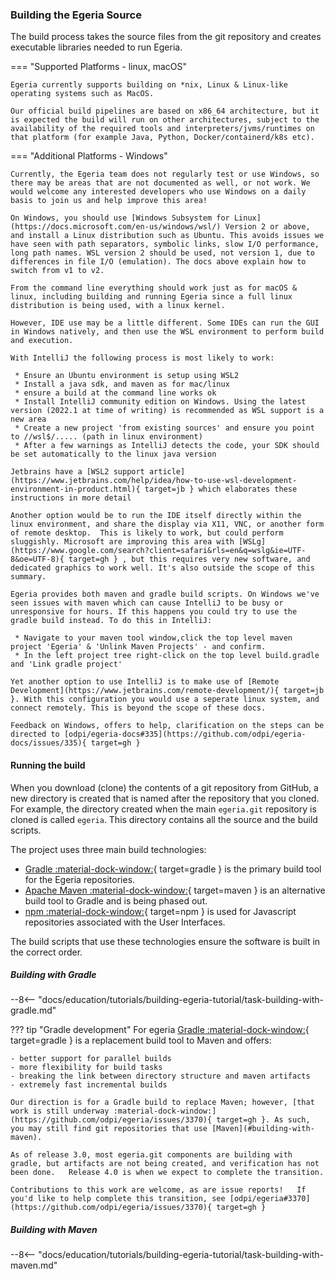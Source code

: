 <!-- SPDX-License-Identifier: CC-BY-4.0 -->
<!-- Copyright Contributors to the ODPi Egeria project. -->

### Building the Egeria Source

The build process takes the source files from the git repository and creates executable libraries needed to run Egeria.  

=== "Supported Platforms - linux, macOS"

    Egeria currently supports building on *nix, Linux & Linux-like operating systems such as MacOS.
     
    Our official build pipelines are based on x86_64 architecture, but it is expected the build will run on other architectures, subject to the availability of the required tools and interpreters/jvms/runtimes on that platform (for example Java, Python, Docker/containerd/k8s etc).

=== "Additional Platforms - Windows"

    Currently, the Egeria team does not regularly test or use Windows, so there may be areas that are not documented as well, or not work. We would welcome any interested developers who use Windows on a daily basis to join us and help improve this area!

    On Windows, you should use [Windows Subsystem for Linux](https://docs.microsoft.com/en-us/windows/wsl/) Version 2 or above, and install a Linux distribution such as Ubuntu. This avoids issues we have seen with path separators, symbolic links, slow I/O performance, long path names. WSL version 2 should be used, not version 1, due to differences in file I/O (emulation). The docs above explain how to switch from v1 to v2.
     
    From the command line everything should work just as for macOS & linux, including building and running Egeria since a full linux distribution is being used, with a linux kernel.

    However, IDE use may be a little different. Some IDEs can run the GUI in Windows natively, and then use the WSL environment to perform build and execution.

    With IntelliJ the following process is most likely to work:

     * Ensure an Ubuntu environment is setup using WSL2
     * Install a java sdk, and maven as for mac/linux
     * ensure a build at the command line works ok 
     * Install IntelliJ community edition on Windows. Using the latest version (2022.1 at time of writing) is recommended as WSL support is a new area
     * Create a new project 'from existing sources' and ensure you point to //wsl$/..... (path in linux environment)
     * After a few warnings as IntelliJ detects the code, your SDK should be set automatically to the linux java version 

    Jetbrains have a [WSL2 support article](https://www.jetbrains.com/help/idea/how-to-use-wsl-development-environment-in-product.html){ target=jb } which elaborates these instructions in more detail

    Another option would be to run the IDE itself directly within the linux environment, and share the display via X11, VNC, or another form of remote desktop.  This is likely to work, but could perform sluggishly. Microsoft are improving this area with [WSLg](https://www.google.com/search?client=safari&rls=en&q=wslg&ie=UTF-8&oe=UTF-8){ target=gh } , but this requires very new software, and dedicated graphics to work well. It's also outside the scope of this summary.

    Egeria provides both maven and gradle build scripts. On Windows we've seen issues with maven which can cause IntelliJ to be busy or unresponsive for hours. If this happens you could try to use the gradle build instead. To do this in IntelliJ:

     * Navigate to your maven tool window,click the top level maven project 'Egeria' & 'Unlink Maven Projects' - and confirm.
     * In the left project tree right-click on the top level build.gradle and 'Link gradle project' 

    Yet another option to use IntelliJ is to make use of [Remote Development](https://www.jetbrains.com/remote-development/){ target=jb }. With this configuration you would use a seperate linux system, and connect remotely. This is beyond the scope of these docs.

    Feedback on Windows, offers to help, clarification on the steps can be directed to [odpi/egeria-docs#335](https://github.com/odpi/egeria-docs/issues/335){ target=gh }


#### Running the build

When you download (clone) the contents of a git repository from GitHub, a new directory is created that is named after the repository that you cloned. For example, the directory created when the main `egeria.git` repository is cloned is called `egeria`.  This directory contains all the source and the build scripts.

The project uses three main build technologies:

* [Gradle :material-dock-window:](https://gradle.org/){ target=gradle } is the primary build tool for the Egeria repositories.
* [Apache Maven :material-dock-window:](https://maven.apache.org/){ target=maven } is an alternative build tool to Gradle and is being phased out.
* [npm :material-dock-window:](https://www.npmjs.com){ target=npm } is used for Javascript repositories associated with the User Interfaces.

The build scripts that use these technologies ensure the software is built in the correct order.

##### Building with Gradle

--8<-- "docs/education/tutorials/building-egeria-tutorial/task-building-with-gradle.md"

??? tip "Gradle development"
    For egeria [Gradle :material-dock-window:](https://gradle.org/){ target=gradle } is a replacement build tool to Maven and offers:

    - better support for parallel builds
    - more flexibility for build tasks
    - breaking the link between directory structure and maven artifacts
    - extremely fast incremental builds

    Our direction is for a Gradle build to replace Maven; however, [that work is still underway :material-dock-window:](https://github.com/odpi/egeria/issues/3370){ target=gh }. As such, you may still find git repositories that use [Maven](#building-with-maven).

    As of release 3.0, most egeria.git components are building with gradle, but artifacts are not being created, and verification has not been done.   Release 4.0 is when we expect to complete the transition.

    Contributions to this work are welcome, as are issue reports!   If you'd like to help complete this transition, see [odpi/egeria#3370](https://github.com/odpi/egeria/issues/3370){ target=gh }

##### Building with Maven

--8<-- "docs/education/tutorials/building-egeria-tutorial/task-building-with-maven.md"


